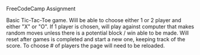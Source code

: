 FreeCodeCamp Assignment

Basic Tic-Tac-Toe game. Will be able to choose either 1 or 2 player and either "X" or "O". If 1 player is chosen, will play against computer that makes random moves unless there is a potential block / win able to be made. Will reset after games is completed and start a new one, keeping track of the score. To choose # of players the page will need to be reloaded. 
